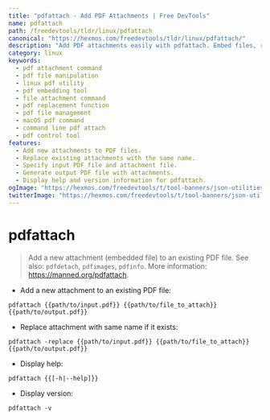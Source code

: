```yaml
---
title: "pdfattach - Add PDF Attachments | Free DevTools"
name: pdfattach
path: /freedevtools/tldr/linux/pdfattach
canonical: "https://hexmos.com/freedevtools/tldr/linux/pdfattach/"
description: "Add PDF attachments easily with pdfattach. Embed files, replace existing attachments, and manage PDF content effectively. This free online tool requires no registration."
category: linux
keywords:
  - pdf attachment command
  - pdf file manipulation
  - linux pdf utility
  - pdf embedding tool
  - file attachment command
  - pdf replacement function
  - pdf file management
  - macOS pdf command
  - command line pdf attach
  - pdf control tool
features:
  - Add new attachments to PDF files.
  - Replace existing attachments with the same name.
  - Specify input PDF file and attachment file.
  - Generate output PDF file with attachments.
  - Display help and version information for pdfattach.
ogImage: "https://hexmos.com/freedevtools/t/tool-banners/json-utilities-banner.png"
twitterImage: "https://hexmos.com/freedevtools/t/tool-banners/json-utilities-banner.png"
---
```


# pdfattach

> Add a new attachment (embedded file) to an existing PDF file.
> See also: `pdfdetach`, `pdfimages`, `pdfinfo`.
> More information: <https://manned.org/pdfattach>.

- Add a new attachment to an existing PDF file:

`pdfattach {{path/to/input.pdf}} {{path/to/file_to_attach}} {{path/to/output.pdf}}`

- Replace attachment with same name if it exists:

`pdfattach -replace {{path/to/input.pdf}} {{path/to/file_to_attach}} {{path/to/output.pdf}}`

- Display help:

`pdfattach {{[-h|--help]}}`

- Display version:

`pdfattach -v`
